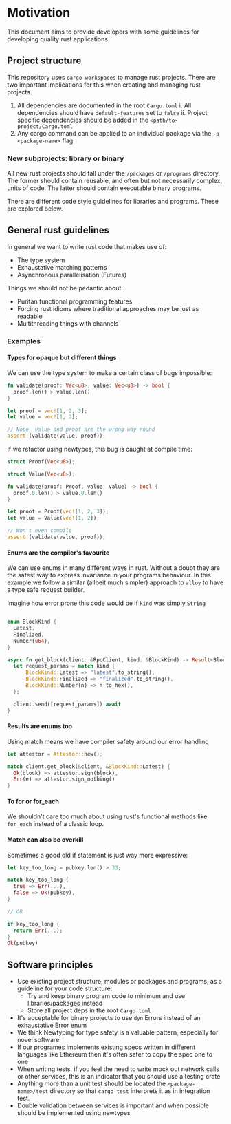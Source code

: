 # Motivation
This document aims to provide developers with some guidelines for developing quality rust applications.

## Project structure
This repository uses `cargo workspaces` to manage rust projects. There are two important implications for this when creating and managing rust projects.

1. All dependencies are documented in the root `Cargo.toml`
  i. All dependencies should have `default-features` set to `false`
  ii. Project specific dependencies should be added in the `<path/to-project/Cargo.toml`
2. Any cargo command can be applied to an individual package via the `-p <package-name>` flag

### New subprojects: library or binary
All new rust projects should fall under the `/packages` or `/programs` directory. The former should contain reusable, and often but not necessarily complex, units of code. The latter should contain executable binary programs.

There are different code style guidelines for libraries and programs. These are explored below.

## General rust guidelines
In general we want to write rust code that makes use of:
- The type system
- Exhaustative matching patterns
- Asynchronous parallelisation (Futures)

Things we should not be pedantic about:
- Puritan functional programming features
- Forcing rust idioms where traditional approaches may be just as readable
- Multithreading things with channels

### Examples
#### Types for opaque but different things
We can use the type system to make a certain class of bugs impossible:
```rust
fn validate(proof: Vec<u8>, value: Vec<u8>) -> bool {
  proof.len() > value.len()
}

let proof = vec![1, 2, 3];
let value = vec![1, 2];

// Nope, value and proof are the wrong way round
assert!(validate(value, proof));
```
If we refactor using newtypes, this bug is caught at compile time:
```rust
struct Proof(Vec<u8>);

struct Value(Vec<u8>);

fn validate(proof: Proof, value: Value) -> bool {
  proof.0.len() > value.0.len()
}

let proof = Proof(vec![1, 2, 3]);
let value = Value(vec![1, 2]);

// Won't even compile
assert!(validate(value, proof));
```
#### Enums are the compiler's favourite
We can use enums in many different ways in rust. Without a doubt they are the safest way to express invariance in your programs behaviour. In this example we follow a similar (allbeit much simpler) approach to `alloy` to have a type safe request builder.

Imagine how error prone this code would be if `kind` was simply `String`
```rust

enum BlockKind {
  Latest,
  Finalized,
  Number(u64),
}

async fn get_block(client: &RpcClient, kind: &BlockKind) -> Result<Block, RpcError> {
  let request_params = match kind {
      BlockKind::Latest => "latest".to_string(),
      BlockKind::Finalized => "finalized".to_string(),
      BlockKind::Number(n) => n.to_hex(),
  };

  client.send([request_params]).await
}
```

#### Results are enums too
Using match means we have compiler safety around our error handling
```rust
let attestor = Attestor::new();

match client.get_block(&client, &BlockKind::Latest) {
  Ok(block) => attestor.sign(block),
  Err(e) => attestor.sign_nothing()
}
```
#### To for or for_each
We shouldn't care too much about using rust's functional methods like `for_each` instead of a classic loop.


#### Match can also be overkill
Sometimes a good old if statement is just way more expressive:
```rust
let key_too_long = pubkey.len() > 33;

match key_too_long {
  true => Err(...),
  false => Ok(pubkey),
}

// OR 

if key_too_long {
  return Err(...);
}
Ok(pubkey)
```



## Software principles
- Use existing project structure, modules or packages and programs, as a guideline for your code structure:
    - Try and keep binary program code to minimum and use libraries/packages instead
    - Store all project deps in the root `Cargo.toml`
- It's acceptable for binary projects to use `dyn` Errors instead of an exhaustative Error enum
- We think Newtyping for type safety is a valuable pattern, especially for novel software.
- If our programes implements existing specs written in different languages like Ethereum then it's often safer to copy the spec one to one
- When writing tests, if you feel the need to write mock out network calls or other services, this is an indicator that you should use a testing crate
- Anything more than a unit test should be located the `<package-name>/test` directory so that `cargo test` interprets it as in integration test.
- Double validation between services is important and when possible should be implemented using newtypes











